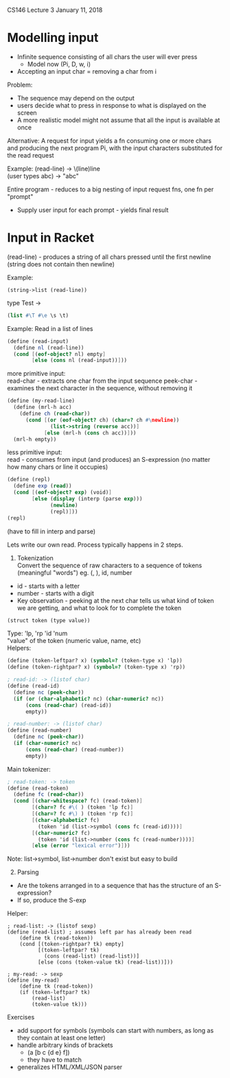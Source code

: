 CS146 Lecture 3
January 11, 2018

# Modelling input
- Infinite sequence consisting of all chars the user will
ever press
  - Model now (Pi, D, w, i)
- Accepting an input char = removing a char from i

Problem:  
- The sequence may depend on the output
- users decide what to press in response to what is displayed on the screen
- A more realistic model might not assume that all the input is available at once

Alternative: A request for input yields a fn consuming one or more chars and producing the next program Pi, with the input characters substituted for the read request

Example:
(read-line) -> \\(line)line  
(user types abc) -> "abc"

Entire program - reduces to a big nesting of input request fns, one fn per "prompt"
- Supply user input for each prompt - yields final result

# Input in Racket
(read-line) - produces a string of all chars pressed until the first newline (string does not contain then newline)

Example:
```
(string->list (read-line))
```
type Test
->
```Scheme
(list #\T #\e \s \t)
```  
Example:
Read in a list of lines
```Scheme
(define (read-input)
  (define nl (read-line))
  (cond [(eof-object? nl) empty]
        [else (cons nl (read-input))]))
```  
more primitive input:  
read-char - extracts one char from the input sequence
peek-char - examines the next character in  the sequence, without removing it

```Scheme
(define (my-read-line)
  (define (mrl-h acc)
    (define ch (read-char))
      (cond [(or (eof-object? ch) (char=? ch #\newline))
              (list->string (reverse acc))]
            [else (mrl-h (cons ch acc))]))
  (mrl-h empty))
```  
less primitive input:   
read - consumes from input (and produces) an S-expression (no matter how many chars or line it occupies)
```Scheme
(define (repl)
  (define exp (read))
  (cond [(eof-object? exp) (void)]
        [else (display (interp (parse exp)))
              (newline)
              (repl)]))
(repl)
```
(have to fill in interp and parse)

Lets write our own read. Process typically happens in 2 steps.
1. Tokenization  
Convert the sequence of raw characters to a sequence of tokens (meaningful "words") eg. (, ), id, number   
  - id - starts with a letter  
  - number - starts with a digit
  - Key observation - peeking at the next char tells us what kind of token we are getting, and what to look for to complete the token

  ```Scheme
  (struct token (type value))
  ```
  Type: 'lp, 'rp 'id 'num  
  "value" of the token (numeric value, name, etc)  
  Helpers:
  ```Scheme
  (define (token-leftpar? x) (symbol=? (token-type x) 'lp))
  (define (token-rightpar? x) (symbol=? (token-type x) 'rp))

  ; read-id: -> (listof char)
  (define (read-id)
    (define nc (peek-char))
    (if (or (char-alphabetic? nc) (char-numeric? nc))
        (cons (read-char) (read-id))
        empty))

  ; read-number: -> (listof char)
  (define (read-number)
    (define nc (peek-char))
    (if (char-numeric? nc)
        (cons (read-char) (read-number))
        empty))
  ```
  Main tokenizer:
  ```Scheme
  ; read-token: -> token
  (define (read-token)
    (define fc (read-char))
    (cond [(char-whitespace? fc) (read-token)]
          [(char=? fc #\( ) (token 'lp fc)]
          [(char=? fc #\) ) (token 'rp fc)]
          [(char-alphabetic? fc)
            (token 'id (list->symbol (cons fc (read-id))))]
          [(char-numeric? fc)
            (token 'id (list->number (cons fc (read-number))))]
          [else (error "lexical error")]))
  ```

  Note: list->symbol, list->number don't exist but easy to build

2. Parsing
  - Are the tokens arranged in to a sequence that has the structure of an S-expression?
  - If so, produce the S-exp  

  Helper:

  ```
  ; read-list: -> (listof sexp)
  (define (read-list) ; assumes left par has already been read
      (define tk (read-token))
      (cond [(token-rightpar? tk) empty]
            [(token-leftpar? tk)
              (cons (read-list) (read-list))]
            [else (cons (token-value tk) (read-list))]))

  ; my-read: -> sexp
  (define (my-read)
      (define tk (read-token))
      (if (token-leftpar? tk)
          (read-list)
          (token-value tk)))
  ```



Exercises
- add support for symbols (symbols can start with numbers, as long as they contain at least one letter)
- handle arbitrary kinds of brackets
  - (a [b c {d e} f])
  - they have to match
- generalizes HTML/XML/JSON parser
